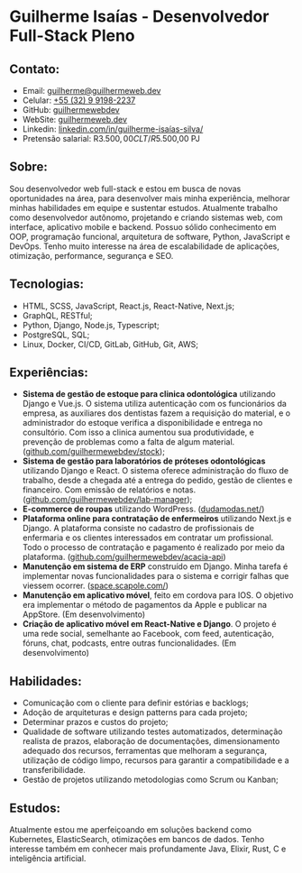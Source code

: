 # Guilherme Isaías - Desenvolvedor Full-Stack Pleno

## Contato:
- Email: [guilherme@guilhermeweb.dev](mailto:guilherme@guilhermeweb.dev)
- Celular: [+55 (32) 9 9198-2237](https://web.whatsapp.com/send?phone=5532991982237)
- GitHub: [guilhermewebdev](https://github.com/guilhermewebdev)
- WebSite: [guilhermeweb.dev](https://guilhermeweb.dev/)
- Linkedin: [linkedin.com/in/guilherme-isaías-silva/](https://www.linkedin.com/in/guilherme-isa%C3%ADas-silva/)
- Pretensão salarial: R$3.500,00 CLT / R$5.500,00 PJ

## Sobre:
Sou desenvolvedor web full-stack e estou em busca de novas oportunidades na área, para desenvolver mais minha experiência, melhorar minhas habilidades em equipe e sustentar estudos. Atualmente trabalho como desenvolvedor autônomo, projetando e criando sistemas web, com interface, aplicativo mobile e backend. Possuo sólido conhecimento em OOP, programação funcional, arquitetura de software, Python, JavaScript e DevOps. Tenho muito interesse na área de escalabilidade de aplicações, otimização, performance, segurança e SEO.  

## Tecnologias:
- HTML, SCSS, JavaScript, React.js, React-Native, Next.js;
- GraphQL, RESTful;
- Python, Django, Node.js, Typescript;
- PostgreSQL, SQL;
- Linux, Docker, CI/CD, GitLab, GitHub, Git, AWS;

## Experiências:
- **Sistema de gestão de estoque para clinica odontológica** utilizando Django e Vue.js. O sistema utiliza autenticação com os funcionários da empresa, as auxiliares dos dentistas fazem a requisição do material, e o administrador do estoque verifica a disponibilidade e entrega no consultório. Com isso a clinica aumentou sua produtividade, e prevenção de problemas como a falta de algum material. ([github.com/guilhermewebdev/stock](https://github.com/guilhermewebdev/stock));
- **Sistema de gestão para laboratórios de próteses odontológicas** utilizando Django e React. O sistema oferece administração do fluxo de trabalho, desde a chegada até a entrega do pedido, gestão de clientes e financeiro. Com emissão de relatórios e notas. ([github.com/guilhermewebdev/lab-manager](https://github.com/guilhermewebdev/lab-manager));
- **E-commerce  de roupas** utilizando WordPress. ([dudamodas.net/](https://dudamodas.net/))
- **Plataforma online para contratação de enfermeiros** utilizando Next.js e Django. A plataforma consiste no cadastro de profissionais de enfermaria e os clientes interessados em contratar um profissional. Todo o processo de contratação e pagamento é realizado por meio da plataforma. ([github.com/guilhermewebdev/acacia-api](https://github.com/guilhermewebdev/acacia-api))
- **Manutenção em sistema de ERP** construído em Django. Minha tarefa é implementar novas funcionalidades para o sistema e corrigir falhas que viessem ocorrer. ([space.scapole.com/](https://space.scapole.com/))
- **Manutenção em aplicativo móvel**, feito em cordova para IOS. O objetivo era implementar o método de pagamentos da Apple e publicar na AppStore. (Em desenvolvimento)
- **Criação de aplicativo móvel em React-Native e Django**. O projeto é uma rede social, semelhante ao Facebook, com feed, autenticação, fóruns, chat, podcasts, entre outras funcionalidades. (Em desenvolvimento)

## Habilidades:
- Comunicação com o cliente para definir estórias e backlogs;
- Adoção de arquiteturas e design patterns para cada projeto;
- Determinar prazos e custos do projeto;
- Qualidade de software utilizando testes automatizados, determinação realista de prazos, elaboração de documentações, dimensionamento adequado dos recursos, ferramentas que melhoram a segurança, utilização de código limpo, recursos para garantir a compatibilidade e a transferibilidade.
- Gestão de projetos utilizando metodologias como Scrum ou Kanban;

## Estudos:
Atualmente estou me aperfeiçoando em soluções backend como Kubernetes, ElasticSearch, otimizações em bancos de dados. Tenho interesse também em conhecer mais profundamente Java, Elixir, Rust, C e inteligência artificial.
